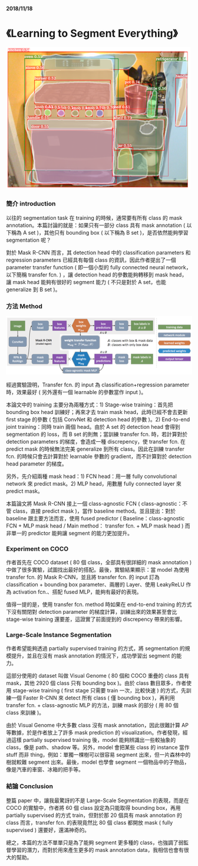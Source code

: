 **2018/11/18**

# 《Learning to Segment Everything》

<img src="./image/18-1.png" width="500" />

### 簡介 introduction

以往的 segmentation task 在 training 的時候，通常要有所有 class 的 mask annotation。本篇討論的就是：如果只有一部分 class 具有 mask annotation ( 以下稱為 A set )，其他只有 bounding box ( 以下稱為 B set )，是否依然能夠學習 segmentation 呢？

對於 Mask R-CNN 而言，其 detection head 中的 classification parameters 和 regression parameters 已經具有每個 class 的資訊，因此作者提出了一個 parameter transfer function ( 即一個小型的 fully connected neural network，以下簡稱 transfer fcn. ) ，讓 detection head 的參數能夠轉移到 mask head，讓 mask head 能夠有很好的 segment 能力 ( 不只是對於 A set，也能 generalize 到 B set )。

### 方法 Method

<img src="./image/18-2.png" width="850" />

經過實驗證明，Transfer fcn. 的 input 為 classification+regression parameter 時，效果最好 ( 另外還有一個 learnable 的參數當作 input )。

本論文中的 training 主要分為兩種方式：1) Stage-wise training：首先把 bounding box head 訓練好；再來才去 train mask head，此時已經不會去更新 first stage 的參數 ( 包括 ConvNet 和 detection head 的參數 )。2) End-to-end joint training：同時 train 兩個 head。由於 A set 的 detection head 會得到 segmentation 的 loss，而 B set 的則無；當訓練 transfer fcn. 時，若計算對於 detection parameters 的梯度，會造成一種 discrepency，使 transfer fcn. 在 predict mask 的時候無法完美 generalize 到所有 class。因此在訓練 transfer fcn. 的時候只會去計算對於 learnable 參數的 gradient，而不計算對於 detection head parameter 的梯度。

另外，先介紹兩種 mask head：1) FCN head：用一層 fully convolutional network 來 predict mask。2) MLP head，用數層 fully connected layer 來 predict mask。

本篇論文將 Mask R-CNN 接上一個 class-agnostic FCN ( class-agnostic：不管 class，直接 predict mask )，當作 baseline method。並且提出：對於 baseline 跟主要方法而言，使用 fused predictor ( Baseline：class-agnostic FCN + MLP mask head / Main method： transfer fcn. + MLP mask head ) 而非單一的 predictor 能夠讓 segment 的能力更加提升。

### Experiment on COCO

作者首先在 COCO dataset ( 80 個 class，全部具有很詳細的 mask annotation ) 中做了很多實驗，試圖找出最好的搭配。最後，實驗結果顯示：當 model 為使用 transfer fcn. 的 Mask R-CNN，並且將 transfer fcn. 的 input 訂為 classification + bounding box parameter、兩層的 Layer、使用 LeakyReLU 作為 activation fcn.、搭配 fused MLP，能夠有最好的表現。

值得一提的是，使用 transfer fcn. method 時如果在 end-to-end training 的方式下沒有關閉對 detection parameter 的梯度計算，訓練出來的效果甚至會比 stage-wise training 還要差，這證實了前面提到的 discrepency 帶來的影響。

### Large-Scale Instance Segmentation

作者希望能夠透過 partially supervised training 的方式，將 segmentation 的規模提升，並且在沒有 mask annotation 的情況下，成功學習出 segment 的能力。

這部分使用的 dataset 叫做 Visual Genome ( 80 個和 COCO 重疊的 class 具有 mask，其他 2920 個 class 只有 bounding box )。由於 class 數目眾多，作者使用 stage-wise training ( first stage 只需要 train 一次，比較快速 ) 的方式，先訓練一個 Faster R-CNN 來 detect 所有 class ( 僅 bounding box )，再利用 transfer fcn. + class-agnostic MLP 的方法，訓練 mask 的部分 ( 用 80 個 class 來訓練 )。

由於 Visual Genome 中大多數 class 沒有 mask annotation，因此很難計算 AP 等數據，於是作者放上了許多 mask prediction 的 visualization。作者發現，經過這樣 partially supervised training 後，model 能夠辨識出一些較抽象的 class，像是 path、shadow 等。另外，model 會把某些 class 的 instance 當作 stuff 而非 thing，例如：單獨一棵樹可以很容易 segment 出來，但一片森林中的樹就較難 segment 出來。最後，model 也學會 segment 一個物品中的子物品，像是汽車的車窗、冰箱的把手等。

### 結論 Conclusion

整篇 paper 中，讓我最驚訝的不是 Large-Scale Segmentation 的表現，而是在 COCO 的實驗中，作者將 60 個 class 設定為只能取得 bounding box，再用 partially supervised 的方式 train，但對於那 20 個具有 mask annotation 的 class 而言，transfer fcn. 的表現竟然比 80 個 class 都開放 mask ( fully supervised ) 還要好，還滿神奇的。

總之，本篇的方法不單單只是為了能夠 segment 更多種的 class，也強調了弱監督學習的潛力，而對於用來產生更多的 mask annotation data，我相信也會有很大的幫助。
